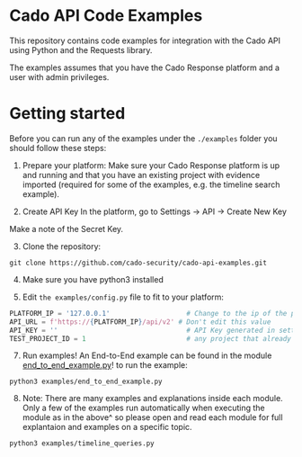 # Cado API Code Examples
This repository contains code examples for integration with the Cado API using Python and the Requests library.

The examples assumes that you have the Cado Response platform and a user with admin privileges.

# Getting started
Before you can run any of the examples under the `./examples` folder you should follow these steps:

1. Prepare your platform:
Make sure your Cado Response platform is up and running and that you have an existing project with evidence imported (required for some of the examples, e.g. the timeline search example).

2. Create API Key
In the platform, go to Settings -> API -> Create New Key

Make a note of the Secret Key.

3. Clone the repository:
```
git clone https://github.com/cado-security/cado-api-examples.git
```

4. Make sure you have python3 installed

5. Edit `the examples/config.py` file to fit to your platform:
```python
PLATFORM_IP = '127.0.0.1'                   # Change to the ip of the platform
API_URL = f'https://{PLATFORM_IP}/api/v2' # Don't edit this value
API_KEY = ''                                # API Key generated in settings
TEST_PROJECT_ID = 1                         # any project that already exists
```

7. Run examples!
An End-to-End example can be found in the module [end_to_end_example.py](examples/end_to_end_example.py)!
to run the example:
```
python3 examples/end_to_end_example.py
```

8. Note:
There are many examples and explanations inside each module. Only a few of the examples run automatically when executing the module as in the above^ so please open and read each module for full explantaion and examples on a specific topic.

```
python3 examples/timeline_queries.py
```
